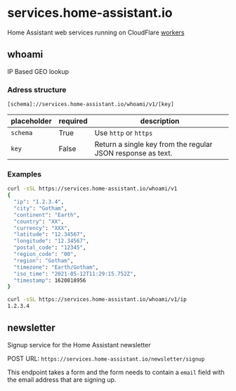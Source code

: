 # services.home-assistant.io

Home Assistant web services running on CloudFlare [workers](https://workers.cloudflare.com/)

## whoami

IP Based GEO lookup

### Adress structure

`[schema]://services.home-assistant.io/whoami/v1/[key]`

| placeholder | required | description                                                 |
| ----------- | -------- | ----------------------------------------------------------- |
| `schema`    | True     | Use `http` or `https`                                       |
| `key`       | False    | Return a single key from the regular JSON response as text. |

### Examples

```bash
curl -sSL https://services.home-assistant.io/whoami/v1
{
  "ip": "1.2.3.4",
  "city": "Gotham",
  "continent": "Earth",
  "country": "XX",
  "currency": "XXX",
  "latitude": "12.34567",
  "longitude": "12.34567",
  "postal_code": "12345",
  "region_code": "00",
  "region": "Gotham",
  "timezone": "Earth/Gotham",
  "iso_time": "2021-05-12T11:29:15.752Z",
  "timestamp": 1620818956
}
```

```bash
curl -sSL https://services.home-assistant.io/whoami/v1/ip
1.2.3.4
```


## newsletter

Signup service for the Home Assistant newsletter

POST URL: `https://services.home-assistant.io/newsletter/signup`

This endpoint takes a form and the form needs to contain a `email` field with the email address that are signing up.